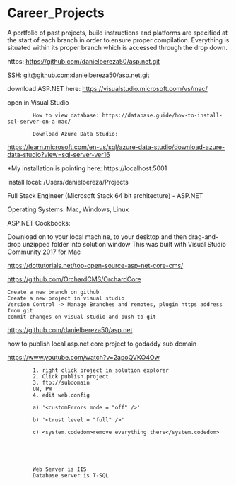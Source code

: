 # Career_Projects


A portfolio of past projects, build instructions and platforms are specified at the start of each branch in order to ensure proper compilation. Everything is situated within its proper branch which is accessed through the drop down.

https: https://github.com/danielbereza50/asp.net.git

SSH: git@github.com:danielbereza50/asp.net.git

download ASP.NET here: https://visualstudio.microsoft.com/vs/mac/

open in Visual Studio

            How to view database: https://database.guide/how-to-install-sql-server-on-a-mac/

            Download Azure Data Studio:

https://learn.microsoft.com/en-us/sql/azure-data-studio/download-azure-data-studio?view=sql-server-ver16

*My installation is pointing here: https://localhost:5001 

install local: /Users/danielbereza/Projects


Full Stack Engineer (Microsoft Stack 64 bit architecture) - ASP.NET

Operating Systems: Mac, Windows, Linux

ASP.NET Cookbooks:

Download on to your local machine, to your desktop and then drag-and-drop unzipped folder into solution window This was built with Visual Studio Community 2017 for Mac

https://dottutorials.net/top-open-source-asp-net-core-cms/

https://github.com/OrchardCMS/OrchardCore

    Create a new branch on github
    Create a new project in visual studio
    Version Control -> Manage Branches and remotes, plugin https address from git
    commit changes on visual studio and push to git


https://github.com/danielbereza50/asp.net



how to publish local asp.net core project to godaddy sub domain

https://www.youtube.com/watch?v=2apoQVKO4Ow

            
            1. right click project in solution explorer
            2. Click publish project
            3. ftp://subdomain
            UN, PW
            4. edit web.config

            a) '<customErrors mode = "off" />'
            
            b) '<trust level = "full" />'
            
            c) <system.codedom>remove everything there</system.codedom>





            Web Server is IIS
            Database server is T-SQL
















